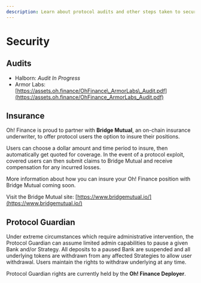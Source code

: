 ```yaml
---
description: Learn about protocol audits and other steps taken to secure Oh! Finance
---
```


# Security

## Audits

* Halborn: _Audit In Progress_
* Armor Labs: [https://assets.oh.finance/OhFinance\_ArmorLabs\_Audit.pdf](https://assets.oh.finance/OhFinance_ArmorLabs_Audit.pdf)

## Insurance

Oh! Finance is proud to partner with **Bridge Mutual**, an on-chain insurance underwriter, to offer protocol users the option to insure their positions.

Users can choose a dollar amount and time period to insure, then automatically get quoted for coverage. In the event of a protocol exploit, covered users can then submit claims to Bridge Mutual and receive compensation for any incurred losses.

More information about how you can insure your Oh! Finance position with Bridge Mutual coming soon.

Visit the Bridge Mutual site: [https://www.bridgemutual.io/](https://www.bridgemutual.io/)

## Protocol Guardian

Under extreme circumstances which require administrative intervention, the Protocol Guardian can assume limited admin capabilities to pause a given Bank and/or Strategy. All deposits to a paused Bank are suspended and all underlying tokens are withdrawn from any affected Strategies to allow user withdrawal. Users maintain the rights to withdraw underlying at any time.

Protocol Guardian rights are currently held by the **Oh! Finance Deployer**.

